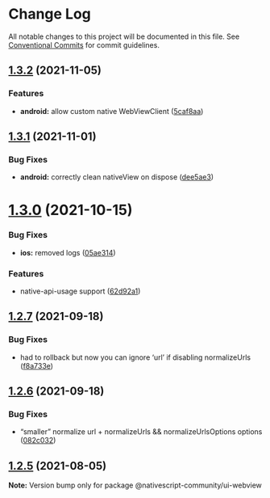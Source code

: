 # Change Log

All notable changes to this project will be documented in this file.
See [Conventional Commits](https://conventionalcommits.org) for commit guidelines.

## [1.3.2](https://github.com/nativescript-community/ui-webview/compare/v1.3.1...v1.3.2) (2021-11-05)


### Features

* **android:** allow custom native WebViewClient ([5caf8aa](https://github.com/nativescript-community/ui-webview/commit/5caf8aa31ecea813aff34e17c9584811980a9e1a))





## [1.3.1](https://github.com/nativescript-community/ui-webview/compare/v1.3.0...v1.3.1) (2021-11-01)


### Bug Fixes

* **android:** correctly clean nativeView on dispose ([dee5ae3](https://github.com/nativescript-community/ui-webview/commit/dee5ae397f34f069b76f9c428cb977601561e16f))





# [1.3.0](https://github.com/nativescript-community/ui-webview/compare/v1.2.7...v1.3.0) (2021-10-15)


### Bug Fixes

* **ios:** removed logs ([05ae314](https://github.com/nativescript-community/ui-webview/commit/05ae314b852e2e23dbe92d522d830e72b0c79ded))


### Features

* native-api-usage support ([62d92a1](https://github.com/nativescript-community/ui-webview/commit/62d92a1c27499df46227ddc7d3a5a48967a8c4ec))





## [1.2.7](https://github.com/nativescript-community/ui-webview/compare/v1.2.6...v1.2.7) (2021-09-18)


### Bug Fixes

* had to rollback but now you can ignore ‘url’ if disabling normalizeUrls ([f8a733e](https://github.com/nativescript-community/ui-webview/commit/f8a733e7a8ed34ffb235a02902efa425f859b0b7))





## [1.2.6](https://github.com/nativescript-community/ui-webview/compare/v1.2.5...v1.2.6) (2021-09-18)


### Bug Fixes

* “smaller” normalize url + normalizeUrls && normalizeUrlsOptions options ([082c032](https://github.com/nativescript-community/ui-webview/commit/082c032d015d99c670af20c1107fc3b30bdb2bbe))





## [1.2.5](https://github.com/nativescript-community/ui-webview/compare/v1.2.4...v1.2.5) (2021-08-05)

**Note:** Version bump only for package @nativescript-community/ui-webview
